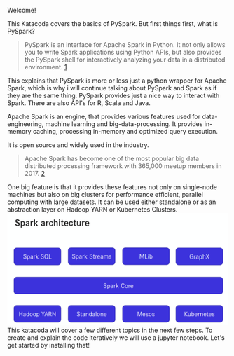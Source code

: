 Welcome!

This Katacoda covers the basics of PySpark. But first things first, what is PySpark?

> PySpark is an interface for Apache Spark in Python. It not only allows you to write Spark applications using Python APIs, but also provides the PySpark shell for interactively analyzing your data in a distributed environment. [1](https://spark.apache.org/docs/latest/api/python/)

This explains that PySpark is more or less just a python wrapper for Apache Spark, which is why i will continue talking about PySpark and Spark as if they are the same thing. PySpark provides just a nice way to interact with Spark. There are also API's for R, Scala and Java. 

Apache Spark is an engine, that provides various features used for data-engineering, machine learning and big-data-processing. It provides in-memory caching, processing in-memory and optimized query execution. 

It is open source and widely used in the industry.
> Apache Spark has become one of the most popular big data distributed processing framework with 365,000 meetup members in 2017. [2](https://aws.amazon.com/big-data/what-is-spark/)

One big feature is that it provides these features not only on single-node machines but also on big clusters for performance efficient, parallel computing with large datasets. It can be used either standalone or as an abstraction layer on Hadoop YARN or Kubernetes Clusters. 
![Spark architecture](assets/architecture.png)
This katacoda will cover a few different topics in the next few steps. To create and explain the code iteratively we will use a jupyter notebook. Let's get started by installing that!